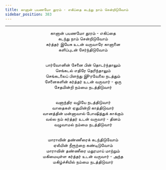 ```yaml
---
title: கானான் பயணமோ தூரம் - எகிப்தை கடந்து நாம் சென்றிடுவோம்
sidebar_position: 383
---
```


---
<center>
கானான் பயணமோ தூரம் - எகிப்தை<br/>
கடந்து நாம் சென்றிடுவோம்<br/>
கர்த்தர் இயேசு உடன் வருவாரே கானானை<br/>
களிப்புடன் சேர்ந்திடுவோம்<br/><br/>

பார்வோனின் சேனை பின் தொடர்ந்தாலும்<br/>
செங்கடல் எதிரே தெரிந்தாலும்<br/>
செங்கடலைப் பிளந்து இÞரவேலை நடத்தும்<br/>
சேனைகளின் கர்த்தர் உடன் வருவார் - ஒரு<br/>
சேதமின்றி நம்மை நடத்திடுவார்<br/><br/>

வனாந்திர வழியே நடத்திடுவார்<br/>
வாதைகள் ஏதுமின்றி காத்திடுவார்<br/>
வானத்தின் மன்னாவால் போஷித்துக் காக்கும்<br/>
வல்ல நம் கர்த்தர் உடன் வருவார் - தினம்<br/>
வழுவாமல் நம்மை நடத்திடுவார்<br/><br/>

மாராவின் தண்ணீரைக் கடந்திடுவோம்<br/>
ஏலீமின் நீரூற்றை கண்டிடுவோம்<br/>
மாராவின் தண்ணீரை மதுரமாய் மாற்றும்<br/>
மகிமையுள்ள கர்த்தர் உடன் வருவார் - அந்த<br/>
மகிழ்ச்சியில் நம்மை நடத்திடுவார்
</center>